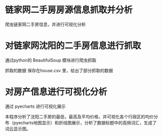# 链家网二手房房源信息抓取并分析

爬虫链家网二手房信息，并进行可视化分析

# 对链家网沈阳的二手房信息进行抓取

通过python的 BeautifulSoup 模块进行爬虫抓取

抓取的数据 保存在house.csv 里，给出了部分抓取的数据

# 对房产信息进行可视化分析

通过 pyecharts 进行可视化展示

本程序分析了沈阳二手房的最低，最高及平均价格，并可视化各个行政区的均价分布（pyecharts地图显示）和折线图展示，分析了数据标题中的高频词汇，生成了词云显示图。
